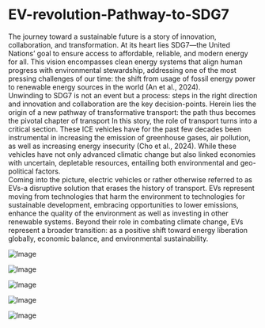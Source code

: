 # EV-revolution-Pathway-to-SDG7
The journey toward a sustainable future is a story of innovation, collaboration, and transformation. 
At its heart lies SDG7—the United Nations’ goal to ensure access to affordable, reliable, and 
modern energy for all. This vision encompasses clean energy systems that align human progress 
with environmental stewardship, addressing one of the most pressing challenges of our time: the 
shift from usage of fossil energy power to renewable energy sources in the world (An et al., 2024).  
Unwinding to SDG7 is not an event but a process: steps in the right direction and innovation and 
collaboration are the key decision-points. Herein lies the origin of a new pathway of transformative 
transport: the path thus becomes the pivotal chapter of transport 
In this story, the role of transport turns into a critical section. These ICE vehicles have for the past 
few decades been instrumental in increasing the emission of greenhouse gases, air pollution, as 
well as increasing energy insecurity (Cho et al., 2024). While these vehicles have not only 
advanced climatic change but also linked economies with uncertain, depletable resources, entailing 
both environmental and geo-political factors.  
Coming into the picture, electric vehicles or rather otherwise referred to as EVs-a disruptive 
solution that erases the history of transport. EVs represent moving from technologies that harm 
the environment to technologies for sustainable development, embracing opportunities to lower 
emissions, enhance the quality of the environment as well as investing in other renewable systems. 
Beyond their role in combating climate change, EVs represent a broader transition: as a positive 
shift toward energy liberation globally, economic balance, and environmental sustainability. 

![Image](https://github.com/user-attachments/assets/690c049e-4c50-4969-af25-d94bf6b2e638)

![Image](https://github.com/user-attachments/assets/640c2b7a-5fca-47de-8df3-bba48d9d7840)

![Image](https://github.com/user-attachments/assets/a2189b94-63a1-4bbc-9e26-f299e6176578)

![Image](https://github.com/user-attachments/assets/08cb41f0-9939-4e7b-bdf8-7341a929a019)

![Image](https://github.com/user-attachments/assets/ae921dd3-29ca-4249-98e1-6c04ba82b103)
